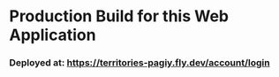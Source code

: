 # Production Build for this Web Application
### Deployed at: https://territories-pagiy.fly.dev/account/login
